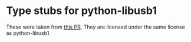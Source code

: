 # Type stubs for python-libusb1

These were taken from [this PR](https://github.com/vpelletier/python-libusb1/pull/59). They are licensed under the same license as python-libusb1.